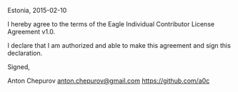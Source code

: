 Estonia, 2015-02-10

I hereby agree to the terms of the Eagle Individual Contributor License
Agreement v1.0.

I declare that I am authorized and able to make this agreement and sign this
declaration.

Signed,

Anton Chepurov anton.chepurov@gmail.com https://github.com/a0c
